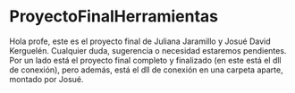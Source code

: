# ProyectoFinalHerramientas

Hola profe, este es el proyecto final de Juliana Jaramillo y Josué David Kerguelén. Cualquier duda, sugerencia o necesidad estaremos pendientes.
Por un lado está el proyecto final completo y finalizado (en este está el dll de conexión), pero además, está el dll de conexión en una carpeta aparte, 
montado por Josué.
